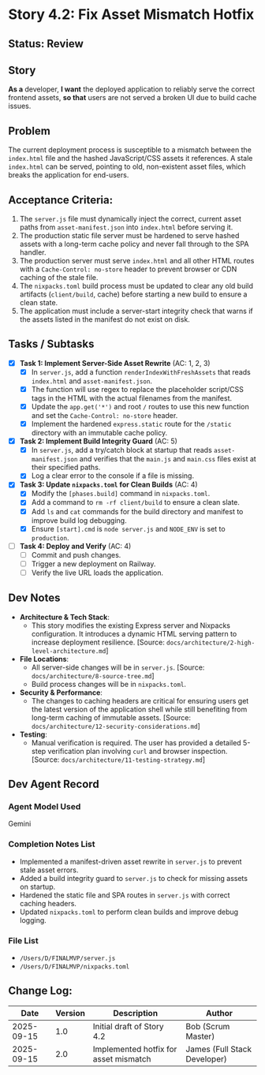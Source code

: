 # Story 4.2: Fix Asset Mismatch Hotfix

## Status: Review

## Story
**As a** developer,
**I want** the deployed application to reliably serve the correct frontend assets,
**so that** users are not served a broken UI due to build cache issues.

## Problem
The current deployment process is susceptible to a mismatch between the `index.html` file and the hashed JavaScript/CSS assets it references. A stale `index.html` can be served, pointing to old, non-existent asset files, which breaks the application for end-users.

## Acceptance Criteria:
1. The `server.js` file must dynamically inject the correct, current asset paths from `asset-manifest.json` into `index.html` before serving it.
2. The production static file server must be hardened to serve hashed assets with a long-term cache policy and never fall through to the SPA handler.
3. The production server must serve `index.html` and all other HTML routes with a `Cache-Control: no-store` header to prevent browser or CDN caching of the stale file.
4. The `nixpacks.toml` build process must be updated to clear any old build artifacts (`client/build`, cache) before starting a new build to ensure a clean state.
5. The application must include a server-start integrity check that warns if the assets listed in the manifest do not exist on disk.

## Tasks / Subtasks

- [x] **Task 1: Implement Server-Side Asset Rewrite** (AC: 1, 2, 3)
    - [x] In `server.js`, add a function `renderIndexWithFreshAssets` that reads `index.html` and `asset-manifest.json`.
    - [x] The function will use regex to replace the placeholder script/CSS tags in the HTML with the actual filenames from the manifest.
    - [x] Update the `app.get('*')` and root `/` routes to use this new function and set the `Cache-Control: no-store` header.
    - [x] Implement the hardened `express.static` route for the `/static` directory with an immutable cache policy.

- [x] **Task 2: Implement Build Integrity Guard** (AC: 5)
    - [x] In `server.js`, add a try/catch block at startup that reads `asset-manifest.json` and verifies that the `main.js` and `main.css` files exist at their specified paths.
    - [x] Log a clear error to the console if a file is missing.

- [x] **Task 3: Update `nixpacks.toml` for Clean Builds** (AC: 4)
    - [x] Modify the `[phases.build]` command in `nixpacks.toml`.
    - [x] Add a command to `rm -rf client/build` to ensure a clean slate.
    - [x] Add `ls` and `cat` commands for the build directory and manifest to improve build log debugging.
    - [x] Ensure `[start].cmd` is `node server.js` and `NODE_ENV` is set to `production`.

- [ ] **Task 4: Deploy and Verify** (AC: 4)
    - [ ] Commit and push changes.
    - [ ] Trigger a new deployment on Railway.
    - [ ] Verify the live URL loads the application.

## Dev Notes

*   **Architecture & Tech Stack**:
    *   This story modifies the existing Express server and Nixpacks configuration. It introduces a dynamic HTML serving pattern to increase deployment resilience. [Source: `docs/architecture/2-high-level-architecture.md`]
*   **File Locations**:
    *   All server-side changes will be in `server.js`. [Source: `docs/architecture/8-source-tree.md`]
    *   Build process changes will be in `nixpacks.toml`.
*   **Security & Performance**:
    *   The changes to caching headers are critical for ensuring users get the latest version of the application shell while still benefiting from long-term caching of immutable assets. [Source: `docs/architecture/12-security-considerations.md`]
*   **Testing**:
    *   Manual verification is required. The user has provided a detailed 5-step verification plan involving `curl` and browser inspection. [Source: `docs/architecture/11-testing-strategy.md`]

## Dev Agent Record

### Agent Model Used
Gemini

### Completion Notes List
- Implemented a manifest-driven asset rewrite in `server.js` to prevent stale asset errors.
- Added a build integrity guard to `server.js` to check for missing assets on startup.
- Hardened the static file and SPA routes in `server.js` with correct caching headers.
- Updated `nixpacks.toml` to perform clean builds and improve debug logging.

### File List
- `/Users/D/FINALMVP/server.js`
- `/Users/D/FINALMVP/nixpacks.toml`

## Change Log:
| Date | Version | Description | Author |
|---|---|---|---|
| 2025-09-15 | 1.0 | Initial draft of Story 4.2 | Bob (Scrum Master) |
| 2025-09-15 | 2.0 | Implemented hotfix for asset mismatch | James (Full Stack Developer) |